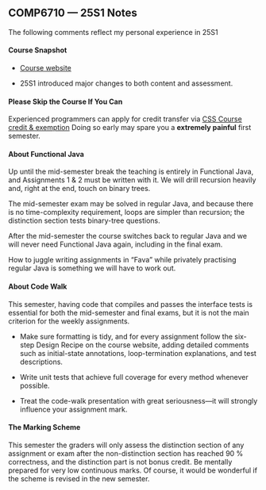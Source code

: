 ## COMP6710 — 25S1 Notes 

The following comments reflect my personal experience in 25S1

#### Course Snapshot

- [Course website](https://comp.anu.edu.au/courses/comp1110/)
  
- 25S1 introduced major changes to both content and assessment.

#### Please Skip the Course If You Can

Experienced programmers can apply for credit transfer via [CSS Course credit & exemption](https://systems.anu.edu.au/students/continuing/credit/)
Doing so early may spare you a **extremely painful** first semester.

#### About Functional Java

Up until the mid-semester break the teaching is entirely in Functional Java, and Assignments 1 & 2 must be written with it. We will drill recursion heavily and, right at the end, touch on binary trees. 

The mid-semester exam may be solved in regular Java, and because there is no time-complexity requirement, loops are simpler than recursion; the distinction section tests binary-tree questions. 

After the mid-semester the course switches back to regular Java and we will never need Functional Java again, including in the final exam. 

How to juggle writing assignments in “Fava” while privately practising regular Java is something we will have to work out.

#### About Code Walk

This semester, having code that compiles and passes the interface tests is essential for both the mid-semester and final exams, but it is not the main criterion for the weekly assignments. 

- Make sure formatting is tidy, and for every assignment follow the six-step Design Recipe on the course website, adding detailed comments such as initial-state annotations, loop-termination explanations, and test descriptions. 

- Write unit tests that achieve full coverage for every method whenever possible. 

- Treat the code-walk presentation with great seriousness—it will strongly influence your assignment mark.

#### The Marking Scheme

This semester the graders will only assess the distinction section of any assignment or exam after the non-distinction section has reached 90 % correctness, and the distinction part is not bonus credit. Be mentally prepared for very low continuous marks. Of course, it would be wonderful if the scheme is revised in the new semester.
